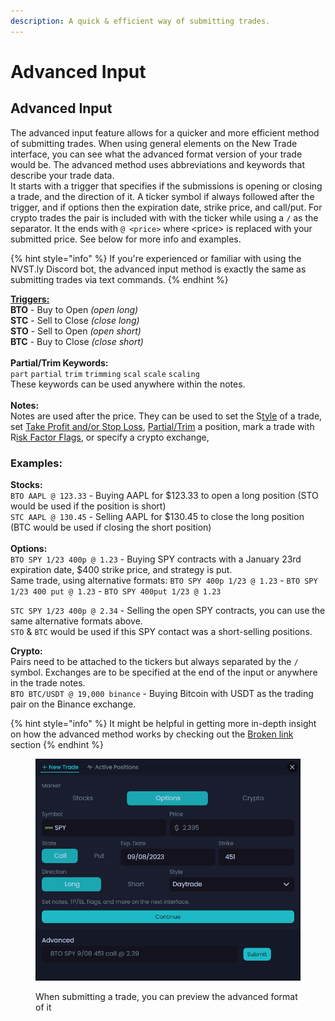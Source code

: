 ```yaml
---
description: A quick & efficient way of submitting trades.
---
```


# Advanced Input

## Advanced Input

The advanced input feature allows for a quicker and more efficient method of submitting trades. When using general elements on the New Trade interface, you can see what the advanced format version of your trade would be. The advanced method uses abbreviations and keywords that describe your trade data.\
It starts with a trigger that specifies if the submissions is opening or closing a trade, and the direction of it. A ticker symbol if always followed after the trigger, and if options then the expiration date, strike price, and call/put. For crypto trades the pair is included with with the ticker while using a `/` as the separator. It the ends with `@ <price>` where \<price> is replaced with your submitted price. See below for more info and examples.

{% hint style="info" %}
If you're experienced or familiar with using the NVST.ly Discord bot, the advanced input method is exactly the same as submitting trades via text commands.
{% endhint %}

[**Triggers:**](../submit-stocks-options-trades-on-discord/triggers.md)\
**BTO** - Buy to Open _(open long)_\
**STC** - Sell to Close _(close long)_\
**STO** - Sell to Open _(open short)_\
**BTC** - Buy to Close _(close short)_\
\
**Partial/Trim Keywords:**\
`part` `partial` `trim` `trimming` `scal` `scale` `scaling`\
These keywords can be used anywhere within the notes.\
\
**Notes:**\
Notes are used after the price. They can be used to set the S[tyle](../submit-stocks-options-trades-on-discord/trade-styles-risk-flags-and-trade-notes.md#trade-styles) of a trade, set [Take Profit and/or Stop Loss](../submit-stocks-options-trades-on-discord/setting-tp-sl.md), [Partial/Trim](../submit-stocks-options-trades-on-discord/trim-partial-close.md) a position, mark a trade with R[isk Factor Flags](../submit-stocks-options-trades-on-discord/trade-styles-risk-flags-and-trade-notes.md#risk-flags), or specify a crypto exchange,&#x20;

### &#x20;**Examples:**

**Stocks:**\
`BTO AAPL @ 123.33` - Buying AAPL for $123.33 to open a long position (STO would be used if the position is short)\
`STC AAPL @ 130.45` - Selling AAPL for $130.45 to close the long position (BTC would be used if closing the short position)\
\
**Options:**\
`BTO SPY 1/23 400p @ 1.23` - Buying SPY contracts with a January 23rd expiration date, $400 strike price, and strategy is put. \
Same trade, using alternative formats: `BTO SPY 400p 1/23 @ 1.23` - `BTO SPY 1/23 400 put @ 1.23` - `BTO SPY 400put 1/23 @ 1.23`

`STC SPY 1/23 400p @ 2.34` - Selling the open SPY contracts, you can use the same alternative formats above. \
`STO` & `BTC` would be used if this SPY contact was a short-selling positions.

**Crypto:**\
Pairs need to be attached to the tickers but always separated by the `/` symbol. Exchanges are to be specified at the end of the input or anywhere in the trade notes.\
`BTO BTC/USDT @ 19,000 binance` - Buying Bitcoin with USDT as the trading pair on the Binance exchange.

{% hint style="info" %}
It might be helpful in getting more in-depth insight on how the advanced method works by checking out the [Broken link](broken-reference "mention") section
{% endhint %}

<figure><img src="../.gitbook/assets/image (204).png" alt=""><figcaption><p>When submitting a trade, you can preview the advanced format of it</p></figcaption></figure>

